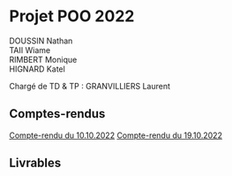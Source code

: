 # Projet POO 2022

DOUSSIN Nathan <br/>
TAII Wiame <br/>
RIMBERT Monique <br/> 
HIGNARD Katel <br/>

Chargé de TD & TP : GRANVILLIERS Laurent

## Comptes-rendus

[Compte-rendu du 10.10.2022](https://gitlab.univ-nantes.fr/E205260J/projet-poo-2022/-/blob/main/Comptes_rendus/CR1_10102022.md)
[Compte-rendu du 19.10.2022](https://gitlab.univ-nantes.fr/E205260J/projet-poo-2022/-/blob/main/Comptes_rendus/CR2_19102022.md)

## Livrables